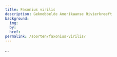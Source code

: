 ```yaml
---
title: Faxonius virilis
description: Geknobbelde Amerikaanse Rivierkreeft
background:
  img: 
  by: 
  href: 
permalink: /soorten/faxonius-virilis/
---
```


...
